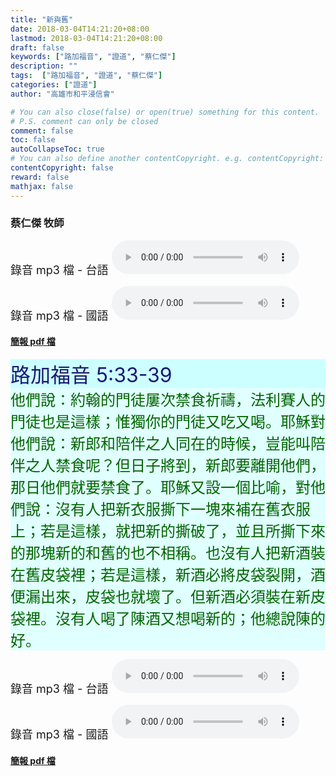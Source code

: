 ```yaml
---
title: "新與舊"
date: 2018-03-04T14:21:20+08:00
lastmod: 2018-03-04T14:21:20+08:00
draft: false
keywords: ["路加福音", "證道", "蔡仁傑"]
description: ""
tags:  ["路加福音", "證道", "蔡仁傑"]
categories: ["證道"]
author: "高雄市和平浸信會"

# You can also close(false) or open(true) something for this content.
# P.S. comment can only be closed
comment: false
toc: false
autoCollapseToc: true
# You can also define another contentCopyright. e.g. contentCopyright: "This is another copyright."
contentCopyright: false
reward: false
mathjax: false
---
```


### 蔡仁傑 牧師

<font size="4">錄音 mp3 檔 - 台語 </font>
<audio controls src="https://hbc.nctu.me/mp3-s/s20180304t.mp3"></audio>

<font size="4">錄音 mp3 檔 - 國語 </font>
<audio controls src="https://hbc.nctu.me/mp3-s/s20180304c.mp3"></audio>

#### [簡報 pdf 檔](/pdf-s/s20180304.pdf "新與舊")

<div style="background-color:#CCFFFF"><font size="6", color="#191970">
路加福音 5:33-39
</font>
</div>

<div style="background-color:#E0FFFF"><font size="5", color="#006400">
他們說：約翰的門徒屢次禁食祈禱，法利賽人的門徒也是這樣；惟獨你的門徒又吃又喝。耶穌對他們說：新郎和陪伴之人同在的時候，豈能叫陪伴之人禁食呢？但日子將到，新郎要離開他們，那日他們就要禁食了。耶穌又設一個比喻，對他們說：沒有人把新衣服撕下一塊來補在舊衣服上；若是這樣，就把新的撕破了，並且所撕下來的那塊新的和舊的也不相稱。也沒有人把新酒裝在舊皮袋裡；若是這樣，新酒必將皮袋裂開，酒便漏出來，皮袋也就壞了。但新酒必須裝在新皮袋裡。沒有人喝了陳酒又想喝新的；他總說陳的好。
</font>
</div>

<font size="4">錄音 mp3 檔 - 台語 </font>
<audio controls src="https://hbc.nctu.me/mp3-s/s20180304t.mp3"></audio>

<font size="4">錄音 mp3 檔 - 國語 </font>
<audio controls src="https://hbc.nctu.me/mp3-s/s20180304c.mp3"></audio>

#### [簡報 pdf 檔](/pdf-s/s20180304.pdf "新與舊")